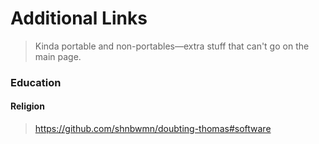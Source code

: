 
# Additional Links

> Kinda portable and non-portables—extra stuff that can't go on the main page.

### Education

#### Religion
> https://github.com/shnbwmn/doubting-thomas#software
